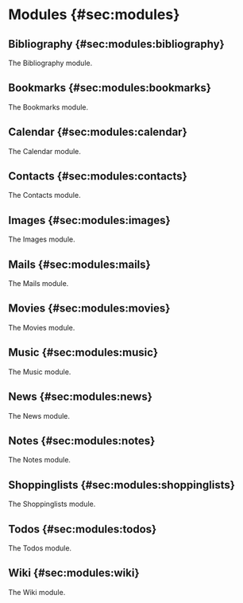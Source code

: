 # Modules {#sec:modules}

## Bibliography {#sec:modules:bibliography}

The Bibliography module.

## Bookmarks {#sec:modules:bookmarks}

The Bookmarks module.

## Calendar {#sec:modules:calendar}

The Calendar module.

## Contacts {#sec:modules:contacts}

The Contacts module.

## Images {#sec:modules:images}

The Images module.

## Mails {#sec:modules:mails}

The Mails module.

## Movies {#sec:modules:movies}

The Movies module.

## Music {#sec:modules:music}

The Music module.

## News {#sec:modules:news}

The News module.

## Notes {#sec:modules:notes}

The Notes module.

## Shoppinglists {#sec:modules:shoppinglists}

The Shoppinglists module.

## Todos {#sec:modules:todos}

The Todos module.

## Wiki {#sec:modules:wiki}

The Wiki module.

